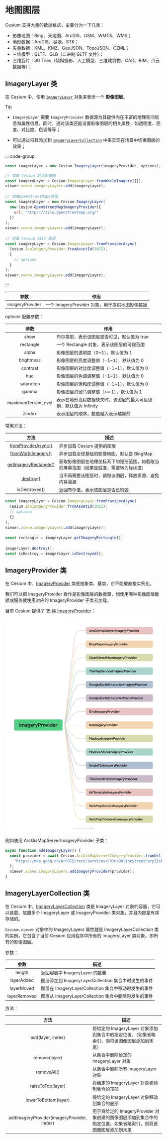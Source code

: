 # 地图图层

Cesium 支持大量的数据格式，主要分为一下几类：

- 影像地图：Bing、天地图、ArcGIS、OSM、WMTS、WMS；
- 地形数据：ArcGIS、谷歌、STK；
- 矢量数据：KML、KMZ、GeoJSON、TopoJSON、CZML；
- 三维模型：GLTF、GLB（二进制 GLTF 文件）；
- 三维瓦片：3D Tiles（倾斜摄影、人工模型、三维建筑物、CAD、BIM、点云数据等）；



## ImageryLayer 类

在 Cesium 中，使用 [`ImageryLayer`](https://cesium.com/learn/cesiumjs/ref-doc/ImageryLayer.html?classFilter=ImageryLayer) 对象来表示一个 **影像图层**。

> [!TIP]
>
> - `ImageryLayer` 需要 `ImageryProvider` 数据源为其提供内在丰富的地理空间信息和属性信息，同时，通过该类还能设置影像图层的相关属性，如透明度、亮度、对比度、色调等等；
>
> - 可以通过将其添加到 [`ImageryLayerCollection`](https://cesium.com/learn/cesiumjs/ref-doc/ImageryLayerCollection.html?classFilter=ImageryLayerCollection) 中来实现在场景中切换图层的效果；

::: code-group

```typescript [实例化]
const imagerLayer = new Cesium.ImageryLayer(imageryProvider, options);
```

```js [示例]
// 加载 Cesium 默认影像图
const imageryLayer = Cesium.ImageryLayer.fromWorldImagery({});
viewer.scene.imageryLayers.add(imageryLayer);

// 加载OpenStreetMaps地图
const imageryLayer = new Cesium.ImageryLayer(
  new Cesium.OpenStreetMapImageryProvider({
    url: "https://tile.openstreetmap.org/"
  })
);
viewer.scene.imageryLayers.add(imageryLayer);

// 加载 Cesium 3812 图层
const imageryLayer = Cesium.ImageryLayer.fromProviderAsync(
  Cesium.IonImageryProvider.fromAssetId(3812),
  {
    // options
  }
);
viewer.scene.imageryLayers.add(imageryLayer);
```

:::

|      参数       | 作用                                            |
| :-------------: | ----------------------------------------------- |
| imageryProvider | 一个 ImageryProvider 对象，用于提供地图影像数据 |

options 配置参数：

|        参数         | 作用                                                         |
| :-----------------: | ------------------------------------------------------------ |
|        show         | 布尔类型，表示该图层是否可见，默认值为 true                  |
|      rectangle      | 一个 Rectangle 对象，表示该图层的可视范围                    |
|        alpha        | 影像图层的透明度（0~1），默认值为 1                          |
|     brightness      | 影像图层的亮度调整值（-1~1），默认值为 0                     |
|      contrast       | 影像图层的对比度调整值（-1~1），默认值为 0                   |
|         hue         | 影像图层的色调调整值（-1~1），默认值为 0                     |
|     saturation      | 影像图层的饱和度调整值（-1~1），默认值为 0                   |
|        gamma        | 影像图层的伽马调整值（>= 1），默认值为 1                     |
| maximumTerrainLevel | 表示在地形高程数据缺失时，该图层的最大可见级别，默认值为 Infinity |
|       zIndex        | 表示图层的顺序，数值越大表示越靠前                           |

常用方法：

|                             方法                             | 描述                                                         |
| :----------------------------------------------------------: | ------------------------------------------------------------ |
| [fromProviderAsync()](https://cesium.com/learn/cesiumjs/ref-doc/ImageryLayer.html#.fromProviderAsync) | 异步加载 Cesium 提供的图层                                   |
| [fromWorldImagery()](https://cesium.com/learn/cesiumjs/ref-doc/ImageryLayer.html#.fromWorldImagery) | 异步加载全球基础的影像地图，默认是 BingMap                   |
| [getImageryRectangle()](https://cesium.com/learn/cesiumjs/ref-doc/ImageryLayer.html#getImageryRectangle) | 获取影像图层在地理坐标系下的矩形范围，如截取当前屏幕范围（结果是弧度，需要转为经纬度） |
| [destroy()](https://cesium.com/learn/cesiumjs/ref-doc/ImageryLayer.html#destroy) | 当不再需要该图层时，销毁该图层，释放资源，避免内存泄漏       |
|                        isDestroyed()                         | 返回布尔值，表示该图层是否已销毁                             |

```js {8,10}
const imageryLayer = Cesium.ImageryLayer.fromProviderAsync(
  Cesium.IonImageryProvider.fromAssetId(3812),
  // options
  {}
);
viewer.scene.imageryLayers.add(imageryLayer);

const rectangle = imageryLayer.getImageryRectangle();

imagerLayer.destroy();
const isDestroy = imagerLayer.isDestroyed();
```



## ImageryProvider 类

在 Cesium 中，[ImageryProvider](https://cesium.com/learn/cesiumjs/ref-doc/ImageryProvider.html?classFilter=ImageryProvider) 类是抽象类、基类，它不能被直接实例化。

我们可以把 ImageryProvider 看作是影像图层的数据源，想使用哪种影像图层数据或服务就使用对应的 ImageryProvider 子类去加载。

目前 Cesium 提供了 [15 种 ImageryProvider](https://cesium.com/learn/cesiumjs/ref-doc/ImageryProvider.html)：

![ImageryProvider](./images/ImageryProvider.png)

例如使用 ArcGisMapServerImageryProvider 子类：

```js {6}
async function addImageryLayer() {
  const provider = await Cesium.ArcGisMapServerImageryProvider.fromUrl(
    "https://map.geoq.cn/ArcGIS/rest/services/ChinaOnlineStreetPurplishBlue/MapServer"
  );
  viewer.scene.imageryLayers.addImageryProvider(provider);
}
```



## ImageryLayerCollection 类

在 Cesium 中，[ImageryLayerCollection](https://cesium.com/learn/cesiumjs/ref-doc/ImageryLayerCollection.html?classFilter=ImageryLayerCollection) 类是 ImageryLayer 对象的容器，它可以装载、放置多个 ImageryLayer 或 ImageryProvider 类对象，并且内部是有序存储的。

`Cesium.viewer` 对象中的 ImageryLayers 属性就是 ImageryLayerCollection 类的实例，它包含了当前 Cesium 应用程序中所有的 ImageryLayer 类对象，即所有的影像图层。



参数：

|     参数     | 描述                                                |
| :----------: | --------------------------------------------------- |
|    length    | 返回容器中 ImageryLayer 的数量                      |
|  layerAdded  | 图层添加到 ImageryLayerCollection 集合中时发生的事件 |
|  layerMoved  | 图层在 ImageryLayerCollection 集合中移动时发生的事件 |
| layerRemoved | 图层从 ImageryLayerCollection 集合中删除时发生的事件 |

方法：

|                    方法                    | 描述                                                         |
| :----------------------------------------: | ------------------------------------------------------------ |
|             add(layer, index)              | 将给定的 ImageryLayer 对象添加到集合中的指定位置。（如果省略索引，则将该图像图层添加到末尾） |
|               remove(layer)                | 从集合中删除给定的 ImageryLayer 对象                         |
|                removeAll()                 | 从集合中删除所有 ImageryLayer 对象                           |
|             raiseToTop(layer)              | 将给定的 ImageryLayer 对象移动到集合的顶部                   |
|            lowerToBottom(layer)            | 将给定的 ImageryLayer 对象移动到集合的底部                   |
| addImageryProvider(imageryProvider, index) | 用于将给定的 ImageryProvider 对象创建的图像图层添加到集合中的指定位置。如果省略索引，则将该图像图层添加到末尾 |
